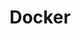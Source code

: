---
title: Docker
menu:
  sidebar:
    name: docker
    identifier: docker
    parent: devops
    weight: 20
---